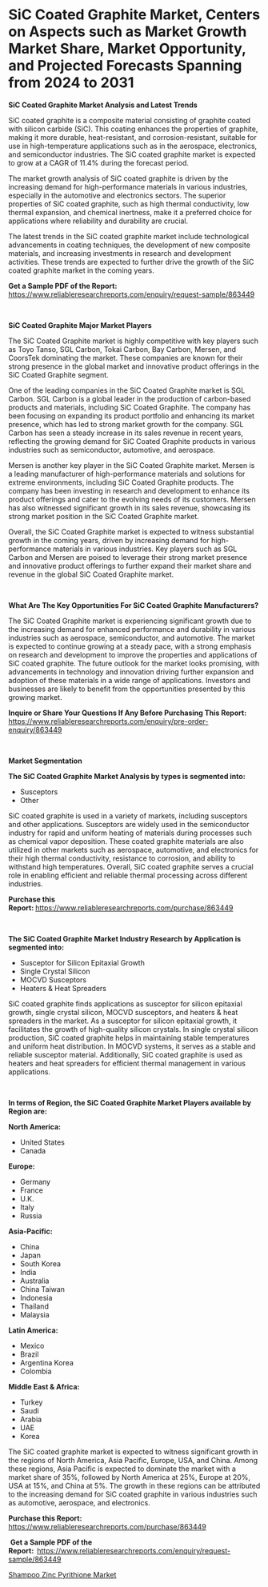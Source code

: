 <p><h1>SiC Coated Graphite Market, Centers on Aspects such as Market Growth Market Share, Market Opportunity, and Projected Forecasts Spanning from 2024 to 2031</h1></p><p><strong>SiC Coated Graphite Market Analysis and Latest Trends</strong></p>
<p><p>SiC coated graphite is a composite material consisting of graphite coated with silicon carbide (SiC). This coating enhances the properties of graphite, making it more durable, heat-resistant, and corrosion-resistant, suitable for use in high-temperature applications such as in the aerospace, electronics, and semiconductor industries. The SiC coated graphite market is expected to grow at a CAGR of 11.4% during the forecast period.</p><p>The market growth analysis of SiC coated graphite is driven by the increasing demand for high-performance materials in various industries, especially in the automotive and electronics sectors. The superior properties of SiC coated graphite, such as high thermal conductivity, low thermal expansion, and chemical inertness, make it a preferred choice for applications where reliability and durability are crucial.</p><p>The latest trends in the SiC coated graphite market include technological advancements in coating techniques, the development of new composite materials, and increasing investments in research and development activities. These trends are expected to further drive the growth of the SiC coated graphite market in the coming years.</p></p>
<p><strong>Get a Sample PDF of the Report:&nbsp;</strong> <a href="https://www.reliableresearchreports.com/enquiry/request-sample/863449">https://www.reliableresearchreports.com/enquiry/request-sample/863449</a></p>
<p>&nbsp;</p>
<p><strong>SiC Coated Graphite Major Market Players</strong></p>
<p><p>The SiC Coated Graphite market is highly competitive with key players such as Toyo Tanso, SGL Carbon, Tokai Carbon, Bay Carbon, Mersen, and CoorsTek dominating the market. These companies are known for their strong presence in the global market and innovative product offerings in the SiC Coated Graphite segment.</p><p>One of the leading companies in the SiC Coated Graphite market is SGL Carbon. SGL Carbon is a global leader in the production of carbon-based products and materials, including SiC Coated Graphite. The company has been focusing on expanding its product portfolio and enhancing its market presence, which has led to strong market growth for the company. SGL Carbon has seen a steady increase in its sales revenue in recent years, reflecting the growing demand for SiC Coated Graphite products in various industries such as semiconductor, automotive, and aerospace.</p><p>Mersen is another key player in the SiC Coated Graphite market. Mersen is a leading manufacturer of high-performance materials and solutions for extreme environments, including SiC Coated Graphite products. The company has been investing in research and development to enhance its product offerings and cater to the evolving needs of its customers. Mersen has also witnessed significant growth in its sales revenue, showcasing its strong market position in the SiC Coated Graphite market.</p><p>Overall, the SiC Coated Graphite market is expected to witness substantial growth in the coming years, driven by increasing demand for high-performance materials in various industries. Key players such as SGL Carbon and Mersen are poised to leverage their strong market presence and innovative product offerings to further expand their market share and revenue in the global SiC Coated Graphite market.</p></p>
<p>&nbsp;</p>
<p><strong>What Are The Key Opportunities For SiC Coated Graphite Manufacturers?</strong></p>
<p><p>The SiC Coated Graphite market is experiencing significant growth due to the increasing demand for enhanced performance and durability in various industries such as aerospace, semiconductor, and automotive. The market is expected to continue growing at a steady pace, with a strong emphasis on research and development to improve the properties and applications of SiC coated graphite. The future outlook for the market looks promising, with advancements in technology and innovation driving further expansion and adoption of these materials in a wide range of applications. Investors and businesses are likely to benefit from the opportunities presented by this growing market.</p></p>
<p><strong>Inquire or Share Your Questions If Any Before Purchasing This Report:</strong> <a href="https://www.reliableresearchreports.com/enquiry/pre-order-enquiry/863449">https://www.reliableresearchreports.com/enquiry/pre-order-enquiry/863449</a></p>
<p>&nbsp;</p>
<p><strong>Market Segmentation</strong></p>
<p><strong>The SiC Coated Graphite Market Analysis by types is segmented into:</strong></p>
<p><ul><li>Susceptors</li><li>Other</li></ul></p>
<p><p>SiC coated graphite is used in a variety of markets, including susceptors and other applications. Susceptors are widely used in the semiconductor industry for rapid and uniform heating of materials during processes such as chemical vapor deposition. These coated graphite materials are also utilized in other markets such as aerospace, automotive, and electronics for their high thermal conductivity, resistance to corrosion, and ability to withstand high temperatures. Overall, SiC coated graphite serves a crucial role in enabling efficient and reliable thermal processing across different industries.</p></p>
<p><strong>Purchase this Report:&nbsp;</strong><a href="https://www.reliableresearchreports.com/purchase/863449">https://www.reliableresearchreports.com/purchase/863449</a></p>
<p>&nbsp;</p>
<p><strong>The SiC Coated Graphite Market Industry Research by Application is segmented into:</strong></p>
<p><ul><li>Susceptor for Silicon Epitaxial Growth</li><li>Single Crystal Silicon</li><li>MOCVD Susceptors</li><li>Heaters & Heat Spreaders</li></ul></p>
<p><p>SiC coated graphite finds applications as susceptor for silicon epitaxial growth, single crystal silicon, MOCVD susceptors, and heaters & heat spreaders in the market. As a susceptor for silicon epitaxial growth, it facilitates the growth of high-quality silicon crystals. In single crystal silicon production, SiC coated graphite helps in maintaining stable temperatures and uniform heat distribution. In MOCVD systems, it serves as a stable and reliable susceptor material. Additionally, SiC coated graphite is used as heaters and heat spreaders for efficient thermal management in various applications.</p></p>
<p>&nbsp;</p>
<p><strong>In terms of Region, the SiC Coated Graphite Market Players available by Region are:</strong></p>
<p>
    <p> <strong> North America: </strong>
        <ul>
            <li>United States</li>
            <li>Canada</li>
        </ul>
        </p> 
    <p> <strong> Europe: </strong>
        <ul>
            <li>Germany</li>
            <li>France</li>
            <li>U.K.</li>
            <li>Italy</li>
            <li>Russia</li>
        </ul>
        </p> 
    <p> <strong> Asia-Pacific: </strong>
        <ul>
            <li>China</li>
            <li>Japan</li>
            <li>South Korea</li>
            <li>India</li>
            <li>Australia</li>
            <li>China Taiwan</li>
            <li>Indonesia</li>
            <li>Thailand</li>
            <li>Malaysia</li>
        </ul>
        </p> 
    <p> <strong> Latin America: </strong>
        <ul>
            <li>Mexico</li>
            <li>Brazil</li>
            <li>Argentina Korea</li>
            <li>Colombia</li>
        </ul>
        </p> 
    <p> <strong> Middle East & Africa: </strong>
        <ul>
            <li>Turkey</li>
            <li>Saudi</li>
            <li>Arabia</li>
            <li>UAE</li>
            <li>Korea</li>
        </ul>
    </p>
    </p>
<p><p>The SiC coated graphite market is expected to witness significant growth in the regions of North America, Asia Pacific, Europe, USA, and China. Among these regions, Asia Pacific is expected to dominate the market with a market share of 35%, followed by North America at 25%, Europe at 20%, USA at 15%, and China at 5%. The growth in these regions can be attributed to the increasing demand for SiC coated graphite in various industries such as automotive, aerospace, and electronics.</p></p>
<p><strong>Purchase this Report: </strong><a href="https://www.reliableresearchreports.com/purchase/863449">https://www.reliableresearchreports.com/purchase/863449</a></p>
<p>&nbsp;<strong>Get a Sample PDF of the Report:&nbsp;&nbsp;</strong><a href="https://www.reliableresearchreports.com/enquiry/request-sample/863449">https://www.reliableresearchreports.com/enquiry/request-sample/863449</a></p>
<p><strong></strong></p>
<p><p><a href="https://github.com/Sinjinluong3e0awx2m195k76/Market-Research-Report-List-1/blob/main/shampoo-zinc-pyrithione-market.md">Shampoo Zinc Pyrithione Market</a></p></p>